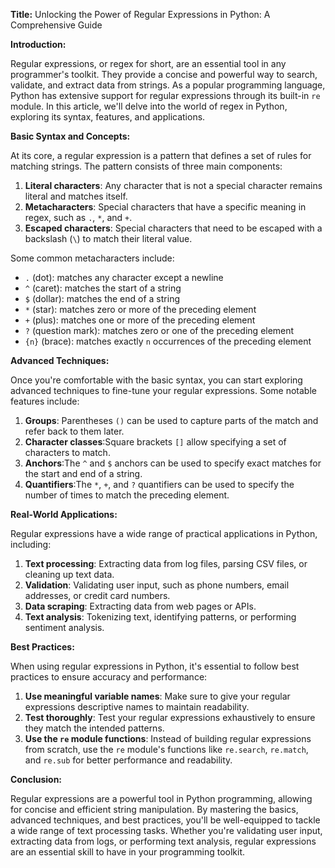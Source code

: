 **Title:** Unlocking the Power of Regular Expressions in Python: A Comprehensive Guide

**Introduction:**

Regular expressions, or regex for short, are an essential tool in any programmer's toolkit. They provide a concise and powerful way to search, validate, and extract data from strings. As a popular programming language, Python has extensive support for regular expressions through its built-in `re` module. In this article, we'll delve into the world of regex in Python, exploring its syntax, features, and applications.

**Basic Syntax and Concepts:**

At its core, a regular expression is a pattern that defines a set of rules for matching strings. The pattern consists of three main components:

1. **Literal characters**: Any character that is not a special character remains literal and matches itself.
2. **Metacharacters**: Special characters that have a specific meaning in regex, such as `.`, `*`, and `+`.
3. **Escaped characters**: Special characters that need to be escaped with a backslash (`\`) to match their literal value.

Some common metacharacters include:

* `.` (dot): matches any character except a newline
* `^` (caret): matches the start of a string
* `$` (dollar): matches the end of a string
* `*` (star): matches zero or more of the preceding element
* `+` (plus): matches one or more of the preceding element
* `?` (question mark): matches zero or one of the preceding element
* `{n}` (brace): matches exactly `n` occurrences of the preceding element

**Advanced Techniques:**

Once you're comfortable with the basic syntax, you can start exploring advanced techniques to fine-tune your regular expressions. Some notable features include:

1. **Groups**: Parentheses `()` can be used to capture parts of the match and refer back to them later.
2. **Character classes**:Square brackets `[]` allow specifying a set of characters to match.
3. **Anchors**:The `^` and `$` anchors can be used to specify exact matches for the start and end of a string.
4. **Quantifiers**:The `*`, `+`, and `?` quantifiers can be used to specify the number of times to match the preceding element.

**Real-World Applications:**

Regular expressions have a wide range of practical applications in Python, including:

1. **Text processing**: Extracting data from log files, parsing CSV files, or cleaning up text data.
2. **Validation**: Validating user input, such as phone numbers, email addresses, or credit card numbers.
3. **Data scraping**: Extracting data from web pages or APIs.
4. **Text analysis**: Tokenizing text, identifying patterns, or performing sentiment analysis.

**Best Practices:**

When using regular expressions in Python, it's essential to follow best practices to ensure accuracy and performance:

1. **Use meaningful variable names**: Make sure to give your regular expressions descriptive names to maintain readability.
2. **Test thoroughly**: Test your regular expressions exhaustively to ensure they match the intended patterns.
3. **Use the `re` module functions**: Instead of building regular expressions from scratch, use the `re` module's functions like `re.search`, `re.match`, and `re.sub` for better performance and readability.

**Conclusion:**

Regular expressions are a powerful tool in Python programming, allowing for concise and efficient string manipulation. By mastering the basics, advanced techniques, and best practices, you'll be well-equipped to tackle a wide range of text processing tasks. Whether you're validating user input, extracting data from logs, or performing text analysis, regular expressions are an essential skill to have in your programming toolkit.